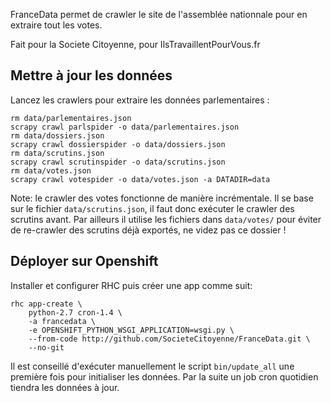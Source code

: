 FranceData permet de crawler le site de l'assemblée nationnale pour en extraire
tout les votes.

Fait pour la Societe Citoyenne, pour IlsTravaillentPourVous.fr

Mettre à jour les données
-------------------------

Lancez les crawlers pour extraire les données parlementaires :

    rm data/parlementaires.json
    scrapy crawl parlspider -o data/parlementaires.json
    rm data/dossiers.json
    scrapy crawl dossierspider -o data/dossiers.json
    rm data/scrutins.json
    scrapy crawl scrutinspider -o data/scrutins.json
    rm data/votes.json
    scrapy crawl votespider -o data/votes.json -a DATADIR=data

Note: le crawler des votes fonctionne de manière incrémentale.  Il se base sur
le fichier `data/scrutins.json`, il faut donc exécuter le crawler des scrutins
avant.  Par ailleurs il utilise les fichiers dans `data/votes/` pour éviter de
re-crawler des scrutins déjà exportés, ne videz pas ce dossier !

Déployer sur Openshift
----------------------

Installer et configurer RHC puis créer une app comme suit:

    rhc app-create \
        python-2.7 cron-1.4 \
        -a francedata \
        -e OPENSHIFT_PYTHON_WSGI_APPLICATION=wsgi.py \
        --from-code http://github.com/SocieteCitoyenne/FranceData.git \
        --no-git

Il est conseillé d'exécuter manuellement le script `bin/update_all` une première
fois pour initialiser les données.  Par la suite un job cron quotidien tiendra
les données à jour.
